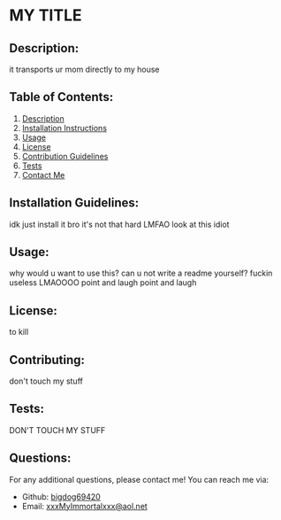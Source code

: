 # MY TITLE
## Description:
  <span id="description">it transports ur mom directly to my house</span>
## Table of Contents:
  <ol>
    <li><a href="#description">Description</a>
    <li><a href="#installation">Installation Instructions</a>
    <li><a href="#usage">Usage</a>
    <li><a href="#license">License</a>
    <li><a href="#contributing">Contribution Guidelines</a>
    <li><a href="#tests">Tests</a>
    <li><a href="#contact">Contact Me</a>
    </ol>

## <span id="installation">Installation Guidelines:</span>
  idk just install it bro it's not that hard LMFAO look at this idiot
## <span id="usage">Usage:</span>
  why would u want to use this? can u not write a readme yourself? fuckin useless LMAOOOO point and laugh point and laugh
## <span id="license">License:</span>
  to kill
## <span id="contributing">Contributing:</span>
  don't touch my stuff
## <span id="tests">Tests:</span>
  DON'T TOUCH MY STUFF
## <span id="contact">Questions:</span>
  For any additional questions, please contact me! You can reach me via:
  <ul>
    <li> Github: <a href="https://github.com/bigdog69420">bigdog69420</a>
    <li> Email: <a href="mailto:xxxMyImmortalxxx@aol.net">xxxMyImmortalxxx@aol.net</a>
  </ul>

